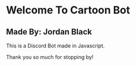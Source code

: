 # Welcome To Cartoon Bot
## Made By: Jordan Black

This is a Discord Bot made in Javascript. 

Thank you so much for stopping by!
